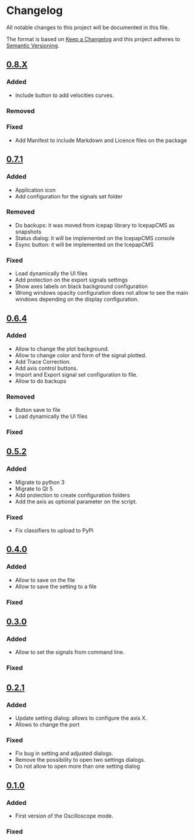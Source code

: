 # Changelog
All notable changes to this project will be documented in this file.

The format is based on [Keep a Changelog](http://keepachangelog.com/en/1.0.0/)
and this project adheres to [Semantic Versioning](http://semver.org/spec/v2.0.0.html).


## [0.8.X]

### Added
- Include button to add velocities curves.

### Removed

### Fixed
- Add Manifest to include Markdown and Licence files on the package

## [0.7.1]

### Added
- Application icon
- Add configuration for the signals set folder

### Removed
- Do backups: it was moved from icepap library to IcepapCMS as snapshots
- Status dialog: it will be implemented on the IcepapCMS console
- Esync button: it will be implemented on the IcepapCMS

### Fixed
- Load dynamically the UI files
- Add protection on the export signals settings
- Show axes labels on black background configuration
- Wrong windows opacity configuration does not allow to see the main windows 
  depending on the display configuration.

## [0.6.4]

### Added
- Allow to change the plot background.
- Allow to change color and form of the signal plotted.
- Add Trace Correction.
- Add axis control buttons.
- Import and Export signal set configuration to file.
- Allow to do backups

### Removed
- Button save to file
- Load dynamically the UI files

### Fixed


## [0.5.2] 

### Added
- Migrate to python 3
- Migrate to Qt 5
- Add protection to create configuration folders 
- Add the axis as optional parameter on the script. 

### Fixed
- Fix classifiers to upload to PyPi

## [0.4.0] 

### Added
- Allow to save on the file
- Allow to save the setting to a file

### Fixed


## [0.3.0] 

### Added
- Allow to set the signals from command line.

### Fixed

## [0.2.1] 

### Added
- Update setting dialog: allows to configure the axis X.
- Allows to change the port

### Fixed
- Fix bug in setting and adjusted dialogs.
- Remove the possibility to open two settings dialogs. 
- Do not allow to open more than one setting dialog

## [0.1.0] 

### Added
- First version of the Oscilloscope mode.

### Fixed

#
[keepachangelog.com]: http://keepachangelog.com
[0.1.0]: https://github.com/ALBA-Synchrotron/IcepapOCS/compare/0.1.0...0.2.0
[0.2.1]: https://github.com/ALBA-Synchrotron/IcepapOCS/compare/0.2.0...0.2.1
[0.3.0]: https://github.com/ALBA-Synchrotron/IcepapOCS/compare/0.2.1...0.3.0
[0.4.0]: https://github.com/ALBA-Synchrotron/IcepapOCS/compare/0.3.0...0.4.0
[0.5.2]: https://github.com/ALBA-Synchrotron/IcepapOCS/compare/0.4.0...0.5.2
[0.6.4]: https://github.com/ALBA-Synchrotron/IcepapOCS/compare/0.5.2...0.6.4
[0.7.1]: https://github.com/ALBA-Synchrotron/IcepapOCS/compare/0.6.4...0.7.1
[0.8.x]: https://github.com/ALBA-Synchrotron/IcepapOCS/compare/0.7.1...HEAD


